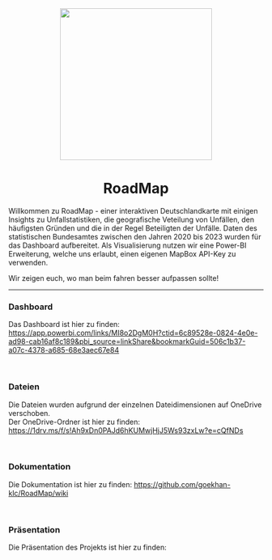 <div align="center">
  <img src="https://github.com/user-attachments/assets/20538d59-25b2-40e7-ba7a-9a5b1460bfa3" height="300" />

  # RoadMap
</div>

Willkommen zu RoadMap - einer interaktiven Deutschlandkarte mit einigen Insights zu Unfallstatistiken, die geografische Veteilung von Unfällen, den häufigsten Gründen und die in der Regel Beteiligten der Unfälle. Daten des statistischen Bundesamtes zwischen den Jahren 2020 bis 2023 wurden für das Dashboard aufbereitet. Als Visualisierung nutzen wir eine Power-BI Erweiterung, welche uns erlaubt, einen eigenen MapBox API-Key zu verwenden.

Wir zeigen euch, wo man beim fahren besser aufpassen sollte!

---

### Dashboard
Das Dashboard ist hier zu finden: https://app.powerbi.com/links/MI8o2DgM0H?ctid=6c89528e-0824-4e0e-ad98-cab16af8c189&pbi_source=linkShare&bookmarkGuid=506c1b37-a07c-4378-a685-68e3aec67e84

<br />

### Dateien
Die Dateien wurden aufgrund der einzelnen Dateidimensionen auf OneDrive verschoben. <br />
Der OneDrive-Ordner ist hier zu finden: https://1drv.ms/f/s!Ah9xDn0PAJd6hKUMwjHjJ5Ws93zxLw?e=cQfNDs

<br />

### Dokumentation
Die Dokumentation ist hier zu finden: https://github.com/goekhan-klc/RoadMap/wiki

<br />

### Präsentation
Die Präsentation des Projekts ist hier zu finden:

